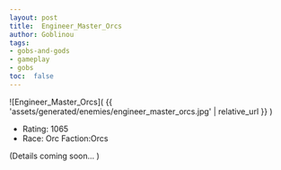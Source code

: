 ```yaml
---
layout: post
title:  Engineer_Master_Orcs
author: Goblinou
tags:
- gobs-and-gods
- gameplay
- gobs
toc:  false
---
```


![Engineer_Master_Orcs]( {{ 'assets/generated/enemies/engineer_master_orcs.jpg' | relative_url }} )
- Rating: 1065
- Race: Orc  Faction:Orcs

(Details coming soon... )